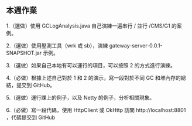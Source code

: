 ## 本週作業
1.（選做）使用 GCLogAnalysis.java 自己演練一遍串行 / 並行 /CMS/G1 的案例。

2.（選做）使用壓測工具（wrk 或 sb），演練 gateway-server-0.0.1-SNAPSHOT.jar 示例。

3.（選做）如果自己本地有可以運行的項目，可以按照 2 的方式進行演練。

4.（必做）根據上述自己對於 1 和 2 的演示，寫一段對於不同 GC 和堆內存的總結，提交到 GitHub。

5.（選做）運行課上的例子，以及 Netty 的例子，分析相關現象。

6.（必做）寫一段代碼，使用 HttpClient 或 OkHttp 訪問 http://localhost:8801 ，代碼提交到 GitHub